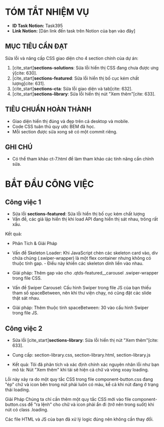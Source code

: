 # TÓM TẮT NHIỆM VỤ

- **ID Task Notion:** Task395
- **Link Notion:** [Dán link đến task trên Notion của bạn vào đây]

## MỤC TIÊU CẦN ĐẠT
Sửa lỗi và nâng cấp CSS giao diện cho 4 section chính của dự án:

1.  [cite_start]**sections-solutions**: Sửa lỗi hiển thị CSS đang chưa được ưng ý[cite: 630].
2.  [cite_start]**sections-featured**: Sửa lỗi hiển thị bố cục kém chất lượng[cite: 631].
3.  [cite_start]**sections-cta**: Sửa lỗi giao diện và tab[cite: 632].
4.  [cite_start]**sections-library**: Sửa lỗi hiển thị nút "Xem thêm"[cite: 633].

## TIÊU CHUẨN HOÀN THÀNH
- Giao diện hiển thị đúng và đẹp trên cả desktop và mobile.
- Code CSS tuân thủ quy ước BEM đã học.
- Mỗi section được sửa xong sẽ có một commit riêng.

## GHI CHÚ
- Có thể tham khảo ct-7.html để làm tham khảo các tính năng cần chỉnh sửa. 

# BẮT ĐẦU CÔNG VIỆC 

## Công việc 1 
- Sửa lỗi **sections-featured**: Sửa lỗi hiển thị bố cục kém chất lượng 
- Vấn đề, các giả lập hiển thị khi load API đang hiển thị sát nhau, trông rất xấu. 

Kết quả: 

- Phân Tích & Giải Pháp
- Vấn đề Skeleton Loader: Khi JavaScript chèn các skeleton card vào, div chứa chúng (.swiper-wrapper) là một flex container nhưng không có thuộc tính gap. - Điều này khiến các skeleton dính liền vào nhau.

- Giải pháp: Thêm gap vào cho .qtds-featured__carousel .swiper-wrapper trong file CSS.

- Vấn đề Swiper Carousel: Cấu hình Swiper trong file JS của bạn thiếu tham số spaceBetween, nên khi thư viện chạy, nó cũng đặt các slide thật sát nhau.

- Giải pháp: Thêm thuộc tính spaceBetween: 30 vào cấu hình Swiper trong file JS.


## Công việc 2 
- Sửa lỗi [cite_start]**sections-library**: Sửa lỗi hiển thị nút "Xem thêm"[cite: 633]. 
- Cung cấp: section-library.css, section-library.html, section-library.js

- Kết quả: Tôi đã phân tích và xác định chính xác nguyên nhân lỗi như bạn mô tả: Nút "Xem thêm" khi tải sẽ hiện cả chữ và vòng xoay loading.

Lỗi này xảy ra do một quy tắc CSS trong file component-button.css đang "ép" chữ và icon bên trong nút phải luôn có màu, kể cả khi nút đang ở trạng thái loading.

Giải Pháp
Chúng ta chỉ cần thêm một quy tắc CSS mới vào file component-button.css để "ra lệnh" cho chữ và icon phải ẩn đi (trở nên trong suốt) khi nút có class .loading.

Các file HTML và JS của bạn đã xử lý logic đúng nên không cần thay đổi.

